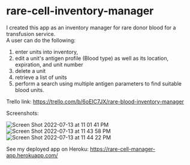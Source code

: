 # rare-cell-inventory-manager
I created this app as an inventory manager for rare donor blood for a transfusion service.  
A user can do the following:
1. enter units into inventory, 
2. edit a unit's antigen profile (Blood type) as well as its location, expiration, and unit number
3. delete a unit
4. retrieve a list of units
5. perform a search using multiple antigen parameters to find suitable blood units.

Trello link:
https://trello.com/b/6oEIC7JX/rare-blood-inventory-manager

Screenshots:


![Screen Shot 2022-07-13 at 11 01 41 PM](https://user-images.githubusercontent.com/103963101/178893347-a6105054-c0c2-4dc9-a82b-e40f2b4bc350.png)
![Screen Shot 2022-07-13 at 11 43 58 PM](https://user-images.githubusercontent.com/103963101/178893642-197d4b1f-e205-414e-9842-183b79d6352d.png)
![Screen Shot 2022-07-13 at 11 44 22 PM](https://user-images.githubusercontent.com/103963101/178893651-c8730ff8-d324-46de-a4d8-aad5aafbfff1.png)


See my deployed app on Heroku:
https://rare-cell-manager-app.herokuapp.com/
